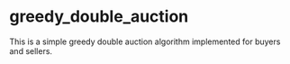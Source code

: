 # greedy_double_auction
This is a simple greedy double auction algorithm implemented for buyers and sellers.
